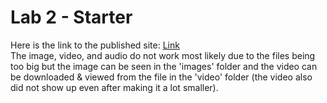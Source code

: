 # Lab 2 - Starter
Here is the link to the published site: [Link](https://skn0012.github.io/CSE110_Lab2/)
<br> The image, video, and audio do not work most likely due to the files being too big but the image can be seen in the 'images' folder and the video can be downloaded & viewed from the file in the 'video' folder (the video also did not show up even after making it a lot smaller).
